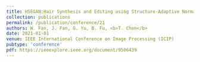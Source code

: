 ```yaml
---
title: HSEGAN:Hair Synthesis and Editing using Structure-Adaptive Normalization on Generative Adversarial Network
collection: publications
permalink: /publication/conference/21
authors: W. Fan, J. Fan, G. Yu, B. Fu, <b>T. Chen</b>
date: 2021-01-01
venue: IEEE International Conference on Image Processing (ICIP)
pubtype: 'conference'
pdf: https://ieeexplore.ieee.org/document/9506439
---
```


<!-- paperurl: 'http://academicpages.github.io/files/paper1.pdf'
citation: 'Your Name, You. (2009). &quot;Paper Title Number 1.&quot; <i>Journal 1</i>. 1(1).' -->
<!-- [Download paper here](http://academicpages.github.io/files/paper1.pdf) -->
